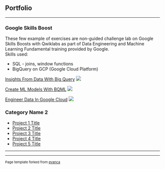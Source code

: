 ## Portfolio

---

### Google Skills Boost 
These few example of exercises are non-guided challenge lab on Google Skills Boosts with Qwiklabs as part of Data Engineering and Machine Learning Fundamental training provided by Google.\
 Skills used: 
- SQL - joins, window functions
- BigQuery on GCP (Google Cloud Platform)

[Insights From Data With Big Query](http://github.com/mdestianna/InsightsFromDataWithBigQuery)
<img src="images/dummy_thumbnail.jpg?raw=true"/>

[Create ML Models With BQML](http://github.com/mdestianna/CreateMLModelsWithBQML)
<img src="images/dummy_thumbnail.jpg?raw=true"/>

[Engineer Data In Google Cloud](http://github.com/mdestianna/EngineerDataInGoogleCloud)
<img src="images/dummy_thumbnail.jpg?raw=true"/>


### Category Name 2

- [Project 1 Title](http://example.com/)
- [Project 2 Title](http://example.com/)
- [Project 3 Title](http://example.com/)
- [Project 4 Title](http://example.com/)
- [Project 5 Title](http://example.com/)

---




---
<p style="font-size:11px">Page template forked from <a href="https://github.com/evanca/quick-portfolio">evanca</a></p>
<!-- Remove above link if you don't want to attibute -->
